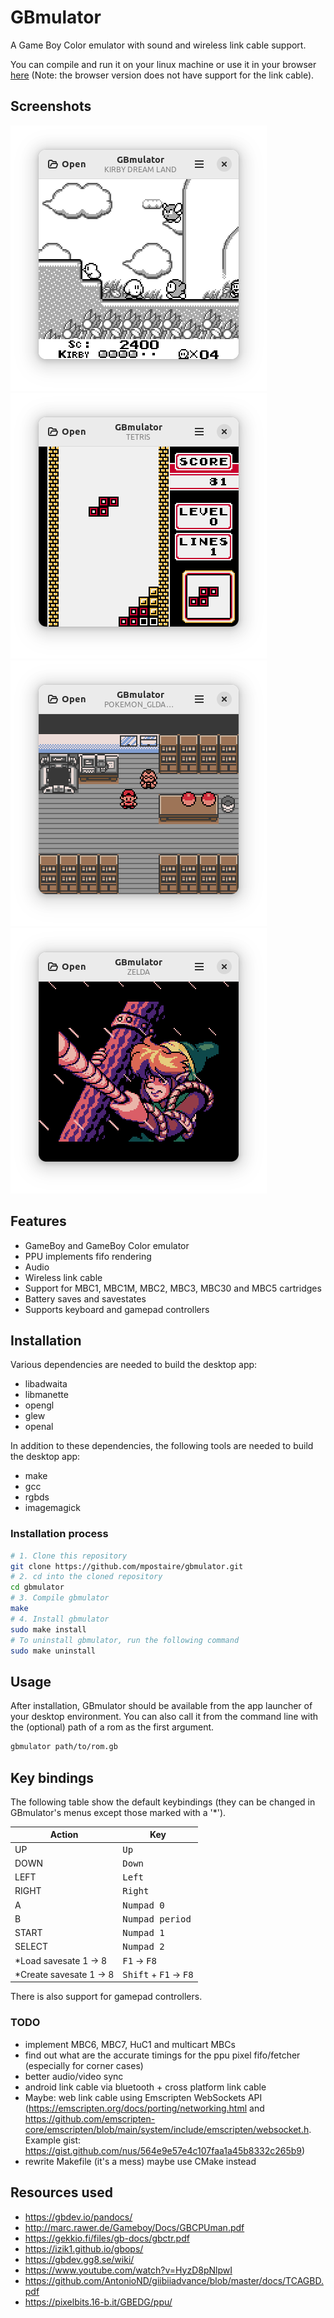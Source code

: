 # GBmulator
A Game Boy Color emulator with sound and wireless link cable support.

You can compile and run it on your linux machine or use it in your browser [here](https://mpostaire.github.io/gbmulator) (Note: the browser version does not have support for the link cable).

## Screenshots

![kirby_dream_land](images/kirby_dream_land.png)
![tetris_color](images/tetris_color.png)
![pokemon_gold](images/pokemon_gold.png)
![link_awakening](images/link_awakening.png)

## Features

- GameBoy and GameBoy Color emulator
- PPU implements fifo rendering
- Audio
- Wireless link cable
- Support for MBC1, MBC1M, MBC2, MBC3, MBC30 and MBC5 cartridges
- Battery saves and savestates
- Supports keyboard and gamepad controllers

## Installation

Various dependencies are needed to build the desktop app:

- libadwaita
- libmanette
- opengl
- glew
- openal

In addition to these dependencies, the following tools are needed to build the desktop app:

- make
- gcc
- rgbds
- imagemagick

### Installation process

```sh
# 1. Clone this repository
git clone https://github.com/mpostaire/gbmulator.git
# 2. cd into the cloned repository
cd gbmulator
# 3. Compile gbmulator
make
# 4. Install gbmulator
sudo make install
# To uninstall gbmulator, run the following command
sudo make uninstall
```

## Usage
After installation, GBmulator should be available from the app launcher of your desktop environment.
You can also call it from the command line with the (optional) path of a rom as the first argument.
```sh
gbmulator path/to/rom.gb
```

## Key bindings

The following table show the default keybindings (they can be changed in GBmulator's menus except those marked with a '*').

| Action                 | Key                                              |
| ---------------------- | ------------------------------------------------ |
| UP                     | <kbd>Up</kbd>                                    |
| DOWN                   | <kbd>Down</kbd>                                  |
| LEFT                   | <kbd>Left</kbd>                                  |
| RIGHT                  | <kbd>Right</kbd>                                 |
| A                      | <kbd>Numpad 0</kbd>                              |
| B                      | <kbd>Numpad period</kbd>                         |
| START                  | <kbd>Numpad 1</kbd>                              |
| SELECT                 | <kbd>Numpad 2</kbd>                              |
| *Load savesate 1 → 8   | <kbd>F1</kbd> → <kbd>F8</kbd>                    |
| *Create savesate 1 → 8 | <kbd>Shift</kbd> + <kbd>F1</kbd> → <kbd>F8</kbd> |

There is also support for gamepad controllers.

### TODO

- implement MBC6, MBC7, HuC1 and multicart MBCs
- find out what are the accurate timings for the ppu pixel fifo/fetcher (especially for corner cases)
- better audio/video sync
- android link cable via bluetooth + cross platform link cable
- Maybe: web link cable using Emscripten WebSockets API (https://emscripten.org/docs/porting/networking.html and https://github.com/emscripten-core/emscripten/blob/main/system/include/emscripten/websocket.h. Example gist: https://gist.github.com/nus/564e9e57e4c107faa1a45b8332c265b9)
- rewrite Makefile (it's a mess) maybe use CMake instead

## Resources used
- https://gbdev.io/pandocs/
- http://marc.rawer.de/Gameboy/Docs/GBCPUman.pdf
- https://gekkio.fi/files/gb-docs/gbctr.pdf
- https://izik1.github.io/gbops/
- https://gbdev.gg8.se/wiki/
- https://www.youtube.com/watch?v=HyzD8pNlpwI
- https://github.com/AntonioND/giibiiadvance/blob/master/docs/TCAGBD.pdf
- https://pixelbits.16-b.it/GBEDG/ppu/
